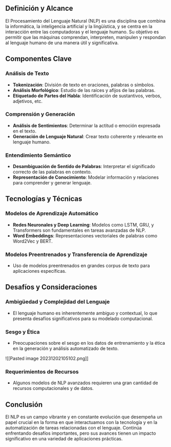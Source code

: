 ## Definición y Alcance

El Procesamiento del Lenguaje Natural (NLP) es una disciplina que combina la informática, la inteligencia artificial y la lingüística, y se centra en la interacción entre las computadoras y el lenguaje humano. Su objetivo es permitir que las máquinas comprendan, interpreten, manipulen y respondan al lenguaje humano de una manera útil y significativa.

## Componentes Clave

### Análisis de Texto

- **Tokenización**: División de texto en oraciones, palabras o símbolos.
- **Análisis Morfológico**: Estudio de las raíces y afijos de las palabras.
- **Etiquetado de Partes del Habla**: Identificación de sustantivos, verbos, adjetivos, etc.

### Comprensión y Generación

- **Análisis de Sentimientos**: Determinar la actitud o emoción expresada en el texto.
- **Generación de Lenguaje Natural**: Crear texto coherente y relevante en lenguaje humano.

### Entendimiento Semántico

- **Desambiguación de Sentido de Palabras**: Interpretar el significado correcto de las palabras en contexto.
- **Representación de Conocimiento**: Modelar información y relaciones para comprender y generar lenguaje.

## Tecnologías y Técnicas

### Modelos de Aprendizaje Automático

- **Redes Neuronales y Deep Learning**: Modelos como LSTM, GRU, y Transformers son fundamentales en tareas avanzadas de NLP.
- **Word Embeddings**: Representaciones vectoriales de palabras como Word2Vec y BERT.

### Modelos Preentrenados y Transferencia de Aprendizaje

- Uso de modelos preentrenados en grandes corpus de texto para aplicaciones específicas.

## Desafíos y Consideraciones

### Ambigüedad y Complejidad del Lenguaje

- El lenguaje humano es inherentemente ambiguo y contextual, lo que presenta desafíos significativos para su modelado computacional.

### Sesgo y Ética

- Preocupaciones sobre el sesgo en los datos de entrenamiento y la ética en la generación y análisis automatizado de texto.

![[Pasted image 20231202105102.png]]

### Requerimientos de Recursos

- Algunos modelos de NLP avanzados requieren una gran cantidad de recursos computacionales y de datos.

## Conclusión

El NLP es un campo vibrante y en constante evolución que desempeña un papel crucial en la forma en que interactuamos con la tecnología y en la automatización de tareas relacionadas con el lenguaje. Continúa enfrentando desafíos importantes, pero sus avances tienen un impacto significativo en una variedad de aplicaciones prácticas.
